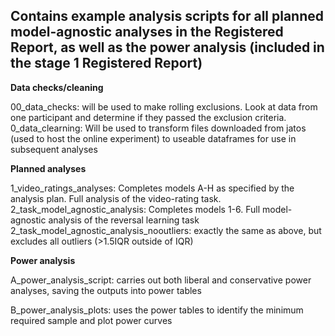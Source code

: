 <h2><b>Contains example analysis scripts for all planned model-agnostic analyses in the Registered Report, as well as the power analysis (included in the stage 1 Registered Report)</b></h2>

<p><b>Data checks/cleaning</b></p>
00_data_checks: will be used to make rolling exclusions. Look at data from one participant and determine if they passed the exclusion criteria.
0_data_clearning: Will be used to transform files downloaded from jatos (used to host the online experiment) to useable dataframes for use in subsequent analyses

<br>
<p></p><b>Planned analyses</b></p>
1_video_ratings_analyses: Completes models A-H as specified by the analysis plan. Full analysis of the video-rating task.
2_task_model_agnostic_analysis: Completes models 1-6. Full model-agnostic analysis of the reversal learning task
2_task_model_agnostic_analysis_nooutliers: exactly the same as above, but excludes all outliers (>1.5IQR outside of IQR)

<br>
<p></p><b>Power analysis</b></p>
<p>A_power_analysis_script: carries out both liberal and conservative power analyses, saving the outputs into power tables</p>  
B_power_analysis_plots: uses the power tables to identify the minimum required sample and plot power curves
